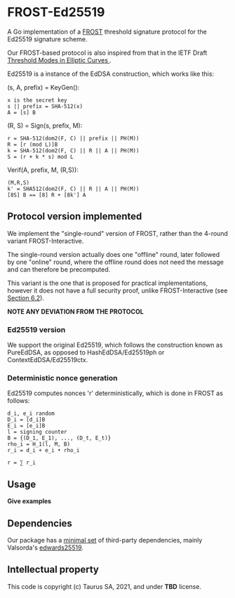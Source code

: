# FROST-Ed25519

A Go implementation of a [FROST](https://eprint.iacr.org/2020/852.pdf)
threshold signature protocol for the Ed25519 signature scheme.

Our FROST-based protocol is also inspired from that in the IETF
Draft [Threshold Modes in Elliptic Curves ](https://www.ietf.org/id/draft-hallambaker-threshold-05.html).

Ed25519 is a instance of the EdDSA construction, which works like this:

(s, A, prefix) = KeyGen():

    x is the secret key
    s || prefix = SHA-512(x)
    A = [s] B

(R, S) = Sign(s, prefix, M):

    r = SHA-512(dom2(F, C) || prefix || PH(M))
    R = [r (mod L)]B
    k = SHA-512(dom2(F, C) || R || A || PH(M))
    S = (r + k * s) mod L

Verif(A, prefix, M, (R,S)):

    (M,R,S)
    k' = SHA512(dom2(F, C) || R || A || PH(M))
    [8S] B == [8] R + [8k'] A

## Protocol version implemented

We implement the "single-round" version of FROST, rather than the 4-round variant
FROST-Interactive.

The single-round version actually does one "offline" round, later followed
by one "online" round, where the offline round does not need the message
and can therefore be precomputed.

This variant is the one that is proposed for practical implementations,
however it does not have a full security proof, unlike
FROST-Interactive (see [Section
6.2](https://eprint.iacr.org/2020/852.pdf)).

**NOTE ANY DEVIATION FROM THE PROTOCOL**

### Ed25519 version

We support the original Ed25519, which follows the construction known as
PureEdDSA, as opposed to HashEdDSA/Ed25519ph or ContextEdDSA/Ed25519ctx.


### Deterministic nonce generation

Ed25519 computes nonces 'r' deterministically, which is done in FROST as
follows:

    d_i, e_i random
    D_i = [d_i]B
    E_i = [e_i]B
    l = signing counter
    B = {(D_1, E_1), ..., (D_t, E_t)}
    rho_i = H_1(l, M, B)
    r_i = d_i + e_i • rho_i

    r = ∑ r_i

## Usage

**Give examples**


## Dependencies 

Our package has a [minimal set](./go.mod) of third-party dependencies,
mainly Valsorda's [edwards25519](https://filippo.io/edwards25519).


## Intellectual property

This code is copyright (c) Taurus SA, 2021, and under **TBD** license.

